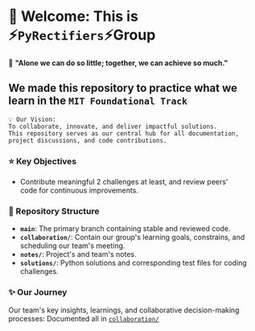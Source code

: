 # 👋 Welcome: This is ⚡`PyRectifiers`⚡Group

🚀 **"Alone we can do so little; together, we can achieve so much."**

## We made this repository to practice what we learn in the `MIT Foundational Track`

``` text
💡 Our Vision:
To collaborate, innovate, and deliver impactful solutions.
This repository serves as our central hub for all documentation,
project discussions, and code contributions.
```

### ⭐ Key Objectives

* Contribute meaningful 2 challenges at least, and review peers'  
code for continuous improvements.

### 📂 Repository Structure

* **`main`**: The primary branch containing stable and reviewed code.
* **`collaboration/`**: Contain our group's learning goals, constrains, and
  scheduling our team's meeting.
* **`notes/`**: Project's and team's notes.
* **`solutions/`**: Python solutions and corresponding test files for coding challenges.

### ✨ Our Journey

Our team's key insights, learnings, and collaborative decision-making processes:
Documented all in [`collaboration/`](https://github.com/MIT-Emerging-Talent/ET6-foundations-group-25/tree/main/collaboration)
